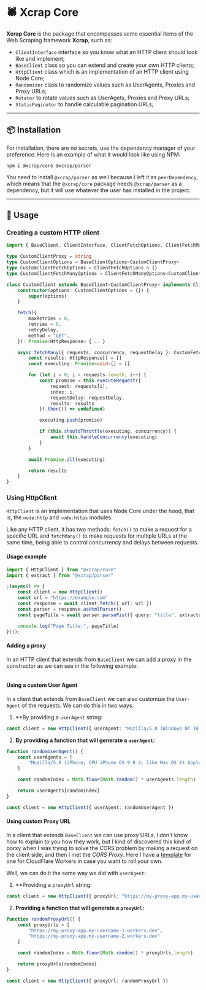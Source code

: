 # 🕷️ Xcrap Core

**Xcrap Core** is the package that encompasses some essential items of the Web Scraping framework **Xcrap**, such as:

- `ClientInterface` interface so you know what an HTTP client should look like and implement;
- `BaseClient` class so you can extend and create your own HTTP clients;
- `HttpClient` class which is an implementation of an HTTP client using Node Core;
- `Randomizer` class to randomize values ​​such as UserAgents, Proxies and Proxy URLs;
- `Rotator` to rotate values ​​such as UserAgets, Proxies and Proxy URLs;
- `StaticPaginator` to handle calculable pagination URLs;

---
## 📦 Installation

For installation, there are no secrets, use the dependency manager of your preference. Here is an example of what it would look like using NPM:

```
npm i @xcrap/core @xcrap/parser
```

You need to install `@xcrap/parser` as well because I left it as `peerDependency`, which means that the `@xcrap/core` package needs `@xcrap/parser` as a dependency, but it will use whatever the user has installed in the project.

---

## 🚀 Usage

### Creating a custom HTTP client

```ts
import { BaseClient, ClientInterface, ClientFetchOptions, ClientFetchManyOptions, HttpResponse } from "@xcrap/core"

type CustomClientProxy = string
type CustomClientOptions = BaseClientOptions<CustomClientProxy>
type CustomClientFetchOptions = ClientFetchOptions & {}
type CustomClientFetchManyOptions = ClientFetchManyOptions<CustomClientFetchOptions>

class CustomClient extends BaseClient<CustomClientProxy> implements ClientInterface {
    constructor(options: CustomClientOptions = {}) {
        super(options)
    }

    fetch({
        maxRetries = 0,
        retries = 0,
        retryDelay,
        method = "GET",
    }): Promise<HttpResponse> {... }

    async fetchMany({ requests, concurrency, requestDelay }: CustomFetchManyOptions): Promise<HttpResponse[]> {
        const results: HttpResponse[] = []
        const executing: Promise<void>[] = []

        for (let i = 0; i < requests.length; i++) {
            const promise = this.executeRequest({
                request: requests[i],
                index: i,
                requestDelay: requestDelay,
                results: results
            }).then(() => undefined)

            executing.push(promise)

            if (this.shouldThrottle(executing, concurrency)) {
                await this.handleConcurrency(executing)
            }
        }

        await Promise.all(executing)

        return results
    }
}
```

### Using HttpClient

`HttpClient` is an implementation that uses Node Core under the hood, that is, the `node:http` and `node:https` modules.

Like any HTTP client, it has two methods: `fetch()` to make a request for a specific URL and `fetchMany()` to make requests for multiple URLs at the same time, being able to control concurrency and delays between requests.

#### Usage example

```ts
import { HttpClient } from "@xcrap/core"
import { extract } from "@xcrap/parser"

;(async() => { 
    const client = new HttpClient() 
    const url = "https://example.com" 
    const response = await client.fetch({ url: url }) 
    const parser = response.asHtmlParser() 
    const pageTitle = await parser.parseFist({ query: "title", extractor: extract("innerText") }) 

    console.log("Page Title:", pageTitle)
})();
```

#### Adding a proxy

In an HTTP client that extends from `BaseClient` we can add a proxy in the constructor as we can see in the following example:

```ts
```

#### Using a custom User Agent

In a client that extends from `BaseClient` we can also customize the `User-Agent` of the requests. We can do this in two ways:

1. **By providing a `userAgent` string:

```ts
const client = new HttpClient({ userAgent: "Mozilla/5.0 (Windows NT 10.0; Win64; x64) AppleWebKit/537.36 (KHTML, like Gecko) Chrome/134.0.0.0 Safari/537.36" })
```

2. **By providing a function that will generate a `userAgent`:**

```ts
function randomUserAgent() {
    const userAgents = [
        "Mozilla/5.0 (iPhone; CPU iPhone OS 9_8_4; like Mac OS X) AppleWebKit/603.37 (KHTML, like Gecko) Chrome/54.0.1244.188 Mobile Safari/601.5", "Mozilla/5.0 (Windows NT 10.3;; en-US) AppleWebKit/537.35 (KHTML, like Gecko) Chrome/47.0.1707.185 Safari/601"
    ]

    const randomIndex = Math.floor(Math.random() * userAgents.length)

    return userAgents[randomIndex]
}

const client = new HttpClient({ userAgent: randomUserAgent })
```

#### Using custom Proxy URL

In a client that extends `BaseClient` we can use proxy URLs, I don't know how to explain to you how they work, but I kind of discovered this kind of porxy when I was trying to solve the CORS problem by making a request on the client side, and then I met the *CORS Proxy*. Here I have a [template](https://gist.github.com/marcuth/9fbd321b011da44d1287faae31a8dd3a) for one for CloudFlare Workers in case you want to roll your own.

Well, we can do it the same way we did with `userAgent`:

1. **Providing a `proxyUrl` string:

```ts
const client = new HttpClient({ proxyUrl: "https://my-proxy-app.my-username.workers.dev" })
```

2. **Providing a function that will generate a `proxyUrl`:**

```ts
function randomProxyUrl() {
    const proxyUrls = [
        "https://my-proxy-app.my-username-1.workers.dev",
        "https://my-proxy-app.my-username-2.workers.dev"
    ]

    const randomIndex = Math.floor(Math.random() * proxyUrls.length)

    return proxyUrls[randomIndex]
}

const client = new HttpClient({ proxyUrl: randomProxyUrl })
```